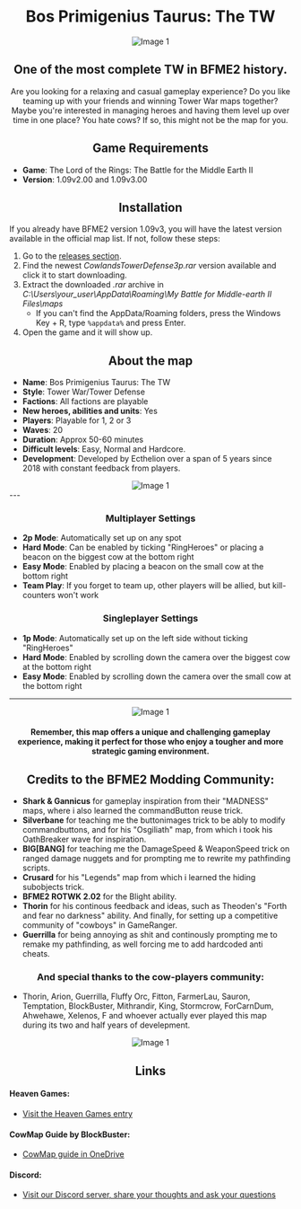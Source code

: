 

<div align="center">
    <h1>Bos Primigenius Taurus: The TW</h1>
    <img src="https://github.com/ecthelion5109/BosPrimigeniusTaurusTheTW/blob/main/_misc/_github_images/image_1.jpg?raw=true" alt="Image 1">
</div>




<div align="center">
    <h2>One of the most complete TW in BFME2 history.</h2>
</div>


<div align="center">
Are you looking for a relaxing and casual gameplay experience? 
Do you like teaming up with your friends and winning Tower War maps together? 
Maybe you're interested in managing heroes and having them level up over time in one place? 
You hate cows? If so, this might not be the map for you.
</div>

<!-- </div>
 <img src="https://github.com/ecthelion5109/BosPrimigeniusTaurusTheTW/blob/main/_misc/_github_images/dibujo4.png?raw=true" alt="Image 1">
</div> -->


<div align="center">
    <h2>Game Requirements</h2>
</div>

- **Game**: The Lord of the Rings: The Battle for the Middle Earth II
- **Version**: 1.09v2.00 and 1.09v3.00



<div align="center">
    <h2>Installation</h2>
</div>

If you already have BFME2 version 1.09v3, you will have the latest version available in the official map list.
If not, follow these steps:

1. Go to the [releases section](https://github.com/ecthelion5109/BosPrimigeniusTaurusTheTW/releases).
2. Find the newest *CowlandsTowerDefense3p.rar* version available and click it to start downloading.
3. Extract the downloaded *.rar* archive in *C:\Users\your_user\AppData\Roaming\My Battle for Middle-earth II Files\maps*
   - If you can't find the AppData/Roaming folders, press the Windows Key + R, type `%appdata%` and press Enter.
4. Open the game and it will show up.

<div align="center">
    <h2>About the map</h2>
</div>

- **Name**: Bos Primigenius Taurus: The TW
- **Style**: Tower War/Tower Defense
- **Factions**: All factions are playable
- **New heroes, abilities and units**: Yes
- **Players**: Playable for 1, 2 or 3
- **Waves**: 20
- **Duration**: Approx 50-60 minutes
- **Difficult levels**: Easy, Normal and Hardcore.
- **Development**: Developed by Ecthelion over a span of 5 years since 2018 with constant feedback from players.

<div align="center">
 <img src="https://github.com/ecthelion5109/BosPrimigeniusTaurusTheTW/blob/main/_misc/_github_images/dibujo2.PNG?raw=true" alt="Image 1">
</div>
---

<div align="center">
    <h3>Multiplayer Settings</h3>
</div>

- **2p Mode**: Automatically set up on any spot
- **Hard Mode**: Can be enabled by ticking "RingHeroes" or placing a beacon on the biggest cow at the bottom right
- **Easy Mode**: Enabled by placing a beacon on the small cow at the bottom right
- **Team Play**: If you forget to team up, other players will be allied, but kill-counters won't work

<div align="center">
    <h3>Singleplayer Settings</h3>
</div>

- **1p Mode**: Automatically set up on the left side without ticking "RingHeroes"
- **Hard Mode**: Enabled by scrolling down the camera over the biggest cow at the bottom right
- **Easy Mode**: Enabled by scrolling down the camera over the small cow at the bottom right

---

<!-- <div align="center">
 <img src="https://github.com/ecthelion5109/BosPrimigeniusTaurusTheTW/blob/main/_misc/_github_images/dibujo5.png?raw=true" alt="Image 1"> -->

<div align="center">
    <img src="https://github.com/ecthelion5109/BosPrimigeniusTaurusTheTW/blob/main/_misc/_github_images/dibujo3.PNG?raw=true" alt="Image 1">
<h4> Remember, this map offers a unique and challenging gameplay experience, making it perfect for those who enjoy a tougher and more strategic gaming environment. </h4>
</div>

 

<div align="center">
    <h2>Credits to the BFME2 Modding Community:</h2>
</div>

- **Shark & Gannicus** for gameplay inspiration from their "MADNESS" maps, where i also learned the commandButton reuse trick.
- **Silverbane** for teaching me the buttonimages trick to be ably to modify commandbuttons, and for his "Osgiliath" map, from which i took his OathBreaker wave for inspiration.
- **BIG[BANG]** for teaching me the DamageSpeed & WeaponSpeed trick on ranged damage nuggets and for prompting me to rewrite my pathfinding scripts.
- **Crusard** for his "Legends" map from which i learned the hiding subobjects trick.
- **BFME2 ROTWK 2.02** for the Blight ability.
- **Thorin** for his continous feedback and ideas, such as Theoden's "Forth and fear no darkness" ability. And finally, for setting up a competitive community of "cowboys" in GameRanger.
- **Guerrilla** for being annoying as shit and continously prompting me to remake my pathfinding, as well forcing me to add hardcoded anti cheats.

<div align="center">
    <h3>And special thanks to the cow-players community:</h3>

</div>

- Thorin, Arion, Guerrilla, Fluffy Orc, Fitton, FarmerLau, Sauron, Temptation, BlockBuster, Mithrandir, King, Stormcrow, ForCarnDum, Ahwehawe, Xelenos, F and whoever actually ever played this map during its two and half years of develepment.

<div align="center">
 <img src="https://github.com/ecthelion5109/BosPrimigeniusTaurusTheTW/blob/main/_misc/_github_images/dibujo1.PNG?raw=true" alt="Image 1">
</div>

<div align="center">
    <h2>Links</h2>
</div>


#### Heaven Games:
- [Visit the Heaven Games entry](https://bfme2.heavengames.com/downloads/showfile.php?fileid=1315)

#### CowMap Guide by BlockBuster:
- [CowMap guide in OneDrive](https://onedrive.live.com/view.aspx?resid=539A7922DAEF7B77!4890&ithint=file%2cdocx&authkey=!AJ8wFQF01hP3zKI)

#### Discord:
- [Visit our Discord server, share your thoughts and ask your questions](https://discord.gg/f2xc8nsaRs)
